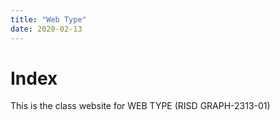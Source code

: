 ```yaml
---
title: "Web Type"
date: 2020-02-13
---
```


# Index
This is the class website for WEB TYPE (RISD GRAPH-2313-01)